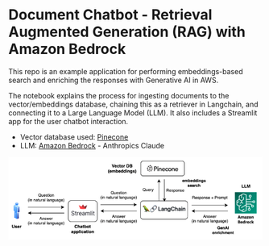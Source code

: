 # Document Chatbot - Retrieval Augmented Generation (RAG) with Amazon Bedrock

This repo is an example application for performing embeddings-based search and enriching the responses with Generative AI in AWS.

The notebook explains the process for ingesting documents to the vector/embeddings database, chaining this as a retriever in Langchain, and connecting it to a Large Language Model (LLM). It also includes a Streamlit app for the user chatbot interaction.

* Vector database used: [Pinecone](https://aws.amazon.com/marketplace/pp/prodview-xhgyscinlz4jk)
* LLM: [Amazon Bedrock](https://aws.amazon.com/bedrock/) - Anthropics Claude

![Sample Diagram](./images/sample_diagram.png)

